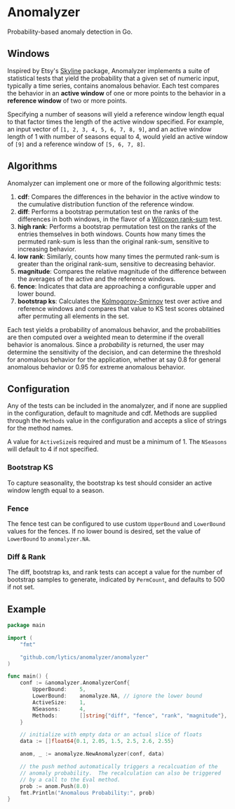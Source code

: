 # Anomalyzer

Probability-based anomaly detection in Go.

## Windows

Inspired by Etsy's [Skyline](https://github.com/etsy/skyline) package, Anomalyzer implements a suite of statistical tests that yield the probability that a given set of numeric input, typically a time series, contains anomalous behavior.  Each test compares the behavior in an **active window** of one or more points to the behavior in a **reference window** of two or more points.

Specifying a number of seasons will yield a reference window length equal to that factor times the length of the active window specified. For example, an input vector of `[1, 2, 3, 4, 5, 6, 7, 8, 9]`, and an active window length of 1 with number of seasons equal to 4, would yield an active window of `[9]` and a reference window of `[5, 6, 7, 8]`.

## Algorithms

Anomalyzer can implement one or more of the following algorithmic tests:

1. **cdf**: Compares the differences in the behavior in the active window to the cumulative distribution function of the reference window. 
2. **diff**: Performs a bootstrap permutation test on the ranks of the differences in both windows, in the flavor of a [Wilcoxon rank-sum](http://en.wikipedia.org/wiki/Mann%E2%80%93Whitney_U_test) test.
3. **high rank**: Performs a bootstrap permutation test on the ranks of the entries themselves in both windows. Counts how many times the permuted rank-sum is less than the original rank-sum, sensitive to increasing behavior.
4. **low rank**: Similarly, counts how many times the permuted rank-sum is greater than the original rank-sum, sensitive to decreasing behavior.
5. **magnitude**: Compares the relative magnitude of the difference between the averages of the active and the reference windows.
6. **fence**: Indicates that data are approaching a configurable upper and lower bound.
7. **bootstrap ks**: Calculates the [Kolmogorov-Smirnov](http://en.wikipedia.org/wiki/Kolmogorov%E2%80%93Smirnov_test) test over active and reference windows and compares that value to KS test scores obtained after permuting all elements in the set. 

Each test yields a probability of anomalous behavior, and the probabilities are then computed over a weighted mean to determine if the overall behavior is anomalous.  Since a *probability* is returned, the user may determine the sensitivity of the decision, and can determine the threshold for anomalous behavior for the application, whether at say 0.8 for general anomalous behavior or 0.95 for extreme anomalous behavior.

## Configuration

Any of the tests can be included in the anomalyzer, and if none are supplied in the configuration, default to magnitude and cdf.  Methods are supplied through the `Methods` value in the configuration and accepts a slice of strings for the method names.

A value for `ActiveSize`is required and must be a minimum of 1. The `NSeasons` will default to 4 if not specified. 

### Bootstrap KS

To capture seasonality, the bootstrap ks test should consider an active window length equal to a season. 

### Fence

The fence test can be configured to use custom `UpperBound` and `LowerBound` values for the fences.  If no lower bound is desired, set the value of `LowerBound` to `anomalyzer.NA`.

### Diff & Rank

The diff, bootstrap ks, and rank tests can accept a value for the number of bootstrap samples to generate, indicated by `PermCount`, and defaults to 500 if not set.


## Example

```go
package main

import (
	"fmt"

	"github.com/lytics/anomalyzer/anomalyzer"
)

func main() {
	conf := &anomalyzer.AnomalyzerConf{
		UpperBound:    5,
		LowerBound:    anomalyze.NA, // ignore the lower bound
		ActiveSize:    1,
		NSeasons:      4,
		Methods:       []string{"diff", "fence", "rank", "magnitude"},
	}

	// initialize with empty data or an actual slice of floats
	data := []float64{0.1, 2.05, 1.5, 2.5, 2.6, 2.55}

	anom, _ := anomalyze.NewAnomalyzer(conf, data)

	// the push method automatically triggers a recalcuation of the
	// anomaly probability.  The recalculation can also be triggered
	// by a call to the Eval method.
	prob := anom.Push(8.0)
	fmt.Println("Anomalous Probability:", prob)
}
```